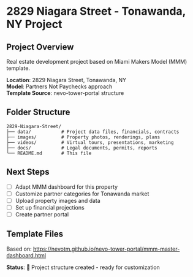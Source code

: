 # 2829 Niagara Street - Tonawanda, NY Project

## Project Overview
Real estate development project based on Miami Makers Model (MMM) template.

**Location**: 2829 Niagara Street, Tonawanda, NY  
**Model**: Partners Not Paychecks approach  
**Template Source**: nevo-tower-portal structure  

## Folder Structure
```
2829-Niagara-Street/
├── data/           # Project data files, financials, contracts
├── images/         # Property photos, renderings, plans
├── videos/         # Virtual tours, presentations, marketing
├── docs/           # Legal documents, permits, reports
└── README.md       # This file
```

## Next Steps
- [ ] Adapt MMM dashboard for this property
- [ ] Customize partner categories for Tonawanda market
- [ ] Upload property images and data
- [ ] Set up financial projections
- [ ] Create partner portal

## Template Files
Based on: https://nevotm.github.io/nevo-tower-portal/mmm-master-dashboard.html

**Status**: 🔄 Project structure created - ready for customization